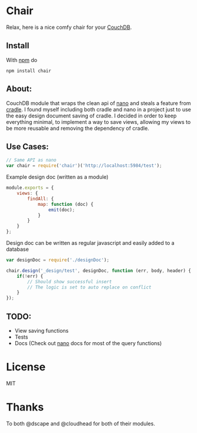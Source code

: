 Chair
====
Relax, here is a nice comfy chair for your [CouchDB][couchdb].

Install
-------
With [npm][npm] do

```
npm install chair
```

About:
------
CouchDB module that wraps the clean api of [nano][nano] and steals a feature from
[cradle][cradle]. I found myself including both cradle and nano in a project
just to use the easy design document saving of cradle. I decided in order to
keep everything minimal, to implement a way to save views, allowing my views to
be more reusable and removing the dependency of cradle.

Use Cases:
----------
```js
// Same API as nano
var chair = require('chair')('http://localhost:5984/test');
```
Example design doc (written as a module)
```js
module.exports = {
    views: {
        findAll: {
            map: function (doc) {
                emit(doc);
            }
        }
    }
};
```
Design doc can be written as regular javascript and easily added to a database
```js
var designDoc = require('./designDoc');

chair.design('_design/test', designDoc, function (err, body, header) {
    if(!err) {
        // Should show successful insert
        // The logic is set to auto replace on conflict
    }
});
```

TODO:
-----
* View saving functions
* Tests
* Docs (Check out [nano][nano] docs for most of the query functions)

License
======
MIT

Thanks
======
To both @dscape and @cloudhead for both of their modules.

[nano]: https://github.com/dscape/nano
[cradle]: https://github.com/cloudhead/cradle
[couchdb]: http://couchdb.apache.org/
[npm]: http://npmjs.org

